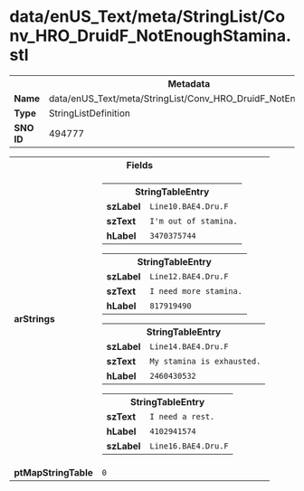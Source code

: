 <h1>data/enUS_Text/meta/StringList/Conv_HRO_DruidF_NotEnoughStamina.stl</h1><table><tr><th colspan="100%">Metadata</th></tr><tr><td><b>Name</b></td><td>data/enUS_Text/meta/StringList/Conv_HRO_DruidF_NotEnoughStamina.stl</td></tr><tr><td><b>Type</b></td><td>StringListDefinition</td></tr><tr><td><b>SNO ID</b></td><td>494777</td></tr></table>

<table><tr><th colspan="100%">Fields</th></tr><tr><td><b>arStrings</b></td><td><table><tr><th colspan="100%">StringTableEntry</th></tr><tr><td><b>szLabel</b></td><td><code>Line10.BAE4.Dru.F</code></td></tr><tr><td><b>szText</b></td><td><code>I'm out of stamina.</code></td></tr><tr><td><b>hLabel</b></td><td><code>3470375744</code></td></tr></table>


<table><tr><th colspan="100%">StringTableEntry</th></tr><tr><td><b>szLabel</b></td><td><code>Line12.BAE4.Dru.F</code></td></tr><tr><td><b>szText</b></td><td><code>I need more stamina.</code></td></tr><tr><td><b>hLabel</b></td><td><code>817919490</code></td></tr></table>


<table><tr><th colspan="100%">StringTableEntry</th></tr><tr><td><b>szLabel</b></td><td><code>Line14.BAE4.Dru.F</code></td></tr><tr><td><b>szText</b></td><td><code>My stamina is exhausted.</code></td></tr><tr><td><b>hLabel</b></td><td><code>2460430532</code></td></tr></table>


<table><tr><th colspan="100%">StringTableEntry</th></tr><tr><td><b>szText</b></td><td><code>I need a rest.</code></td></tr><tr><td><b>hLabel</b></td><td><code>4102941574</code></td></tr><tr><td><b>szLabel</b></td><td><code>Line16.BAE4.Dru.F</code></td></tr></table>


</td></tr><tr><td><b>ptMapStringTable</b></td><td><code>0</code></td></tr></table>

